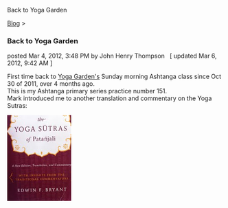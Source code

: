 Back to Yoga Garden 

[Blog](../z-blog-1.md)‎ > ‎

### Back to Yoga Garden

posted Mar 4, 2012, 3:48 PM by John Henry Thompson   \[ updated Mar 6, 2012, 9:42 AM \]

First time back to [Yoga Garden's](http://www.yogagardennarberth.com/) Sunday morning Ashtanga class since Oct 30 of 2011, over 4 months ago.  
This is my Ashtanga primary series practice number 151.  
Mark introduced me to another translation and commentary on the Yoga Sutras:  

[![](../_/rsrc/1331048962281/z-blog-1/backtoyogagarden/edwin-bryant-yoga-sutras-height=200&width=149.jpg)](http://www.amazon.com/Yoga-Sutras-Patanjali-Translation-Commentary/dp/0865477361/ref=sr_1_1?ie=UTF8&s=books&qid=1250508322&sr=1-1)

  

